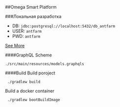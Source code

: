 ##Omega Smart Platform 


###Локальная разработка
- DB: `jdbc:postgresql://localhost:5432/db_antfarm`
- USER: `antfarm`
- PWD: `antfarm`

[See More](antferm-docker/README.MD) 


####GraphQL Scheme

```./src/main/resources/models.graphqls```

####Build
Build poroject
```shell script
 ./gradlew build
```

Build a docker container
```shell script
 ./gradlew bootBuildImage 
```
